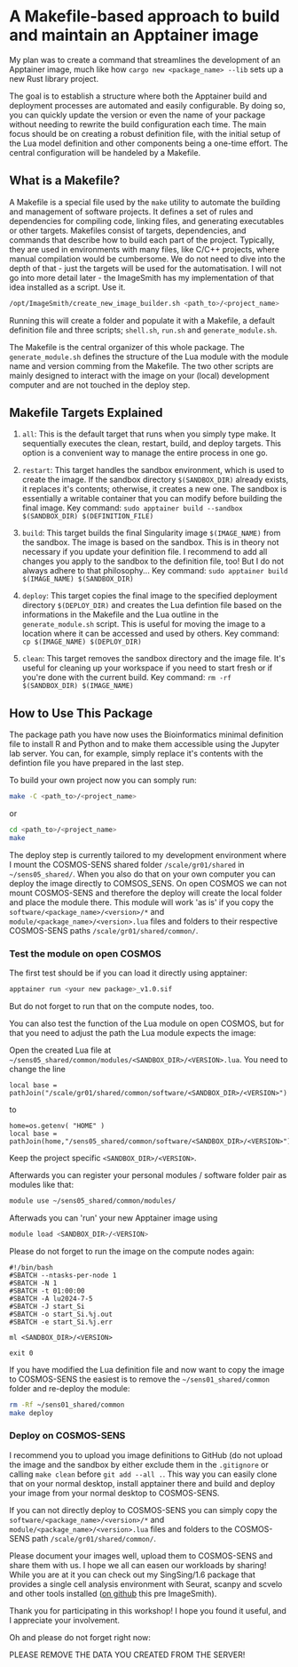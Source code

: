 # A Makefile-based approach to build and maintain an Apptainer image

My plan was to create a command that streamlines the development of an Apptainer image, much like how ``cargo new <package_name> --lib`` sets up a new Rust library project.

The goal is to establish a structure where both the Apptainer build and deployment processes are automated and easily configurable. By doing so, you can quickly update the version or even the name of your package without needing to rewrite the build configuration each time. The main focus should be on creating a robust definition file, with the initial setup of the Lua model definition and other components being a one-time effort. The central configuration will be handeled by a Makefile.

## What is a Makefile?

A Makefile is a special file used by the ``make`` utility to automate the building and management of software projects. It defines a set of rules and dependencies for compiling code, linking files, and generating executables or other targets. Makefiles consist of targets, dependencies, and commands that describe how to build each part of the project. Typically, they are used in environments with many files, like C/C++ projects, where manual compilation would be cumbersome. We do not need to dive into the depth of that - just the targets will be used for the automatisation. I will not go into more detail later - the ImageSmith has my implementation of that idea installed as a script. Use it.

```bash
/opt/ImageSmith/create_new_image_builder.sh <path_to>/<project_name>
```

Running this will create a folder and populate it with a Makefile, a default definition file and three scripts; ``shell.sh``, ``run.sh`` and ``generate_module.sh``. 

The Makefile is the central organizer of this whole package. The ``generate_module.sh`` defines the structure of the Lua module with the module name and version comming from the Makefile. The two other scripts are mainly designed to interact with the image on your (local) development computer and are not touched in the deploy step.

## Makefile Targets Explained

   1. ``all``:
    This is the default target that runs when you simply type make. It sequentially executes the clean, restart, build, and deploy targets. This option is a convenient way to manage the entire process in one go.

   2. ``restart``:
    This target handles the sandbox environment, which is used to create the image. If the sandbox directory ``$(SANDBOX_DIR)`` already exists, it replaces it's contents; otherwise, it creates a new one. The sandbox is essentially a writable container that you can modify before building the final image.
        Key command: ``sudo apptainer build --sandbox $(SANDBOX_DIR) $(DEFINITION_FILE)``

   3. ``build``:
    This target builds the final Singularity image ``$(IMAGE_NAME)`` from the sandbox. The image is based on the sandbox. This is in theory not necessary if you update your definition file. I recommend to add all changes you apply to the sandbox to the definition file, too! But I do not always adhere to that philosophy...
        Key command: ``sudo apptainer build $(IMAGE_NAME) $(SANDBOX_DIR)``

   4. ``deploy``:
    This target copies the final image to the specified deployment directory ``$(DEPLOY_DIR)`` and creates the Lua defintion file based on the informations in the Makefile and the Lua outline in the ``generate_module.sh`` script. This is useful for moving the image to a location where it can be accessed and used by others.
        Key command: ``cp $(IMAGE_NAME) $(DEPLOY_DIR)``

   5. ``clean``:
    This target removes the sandbox directory and the image file. It's useful for cleaning up your workspace if you need to start fresh or if you're done with the current build.
        Key command: ``rm -rf $(SANDBOX_DIR) $(IMAGE_NAME)``


## How to Use This Package

The package path you have now uses the Bioinformatics minimal definition file to install R and Python and to make them accessible using the Jupyter lab server. You can, for example, simply replace it's contents with the defintion file you have prepared in the last step.


To build your own project now you can somply run:
```bash
make -C <path_to>/<project_name>
```
or 
```bash
cd <path_to>/<project_name>
make
```

The deploy step is currently tailored to my development environment where I mount the COSMOS-SENS shared folder ``/scale/gr01/shared`` in ``~/sens05_shared/``. When you also do that on your own computer you can deploy the image directly to COMSOS_SENS. On open COSMOS we can not mount COSMOS-SENS and therefore the deploy will create the local folder and place the module there.
This module will work 'as is' if you copy the ``software/<package_name>/<version>/*`` and ``module/<package_name>/<version>.lua`` files and folders to their respective COSMOS-SENS paths ``/scale/gr01/shared/common/``.

### Test the module on open COSMOS


The first test should be if you can load it directly using apptainer:
```bash
apptainer run <your new package>_v1.0.sif
``` 
But do not forget to run that on the compute nodes, too.

You can also test the function of the Lua module on open COSMOS, but for that you need to adjust the path the Lua module expects the image:

Open the created Lua file at ``~/sens05_shared/common/modules/<SANDBOX_DIR>/<VERSION>.lua``.
You need to change the line 
```text
local base = pathJoin("/scale/gr01/shared/common/software/<SANDBOX_DIR>/<VERSION>")
```
to 
```text
home=os.getenv( "HOME" )
local base = pathJoin(home,"/sens05_shared/common/software/<SANDBOX_DIR>/<VERSION>")
```
Keep the project specific ``<SANDBOX_DIR>/<VERSION>``.

Afterwards you can register your personal modules / software folder pair as modules like that:

```bash
module use ~/sens05_shared/common/modules/
```

Afterwads you can 'run' your new Apptainer image using 

```bash
module load <SANDBOX_DIR>/<VERSION>
```

Please do not forget to run the image on the compute nodes again:
```text
#!/bin/bash
#SBATCH --ntasks-per-node 1
#SBATCH -N 1
#SBATCH -t 01:00:00
#SBATCH -A lu2024-7-5
#SBATCH -J start_Si
#SBATCH -o start_Si.%j.out
#SBATCH -e start_Si.%j.err

ml <SANDBOX_DIR>/<VERSION>

exit 0
```

If you have modified the Lua definition file and now want to copy the image to COSMOS-SENS the easiest is to remove the ``~/sens01_shared/common`` folder and re-deploy the module:
```bash
rm -Rf ~/sens01_shared/common
make deploy
``` 

### Deploy on COSMOS-SENS

I recommend you to upload you image definitions to GitHub (do not upload the image and the sandbox by either exclude them in the ``.gitignore`` or calling ``make clean`` before ``git add --all .``.
This way you can easily clone that on your normal desktop, install apptainer there and build and deploy your image from your normal desktop to COSMOS-SENS.

If you can not directly deploy to COSMOS-SENS you can simply copy the ``software/<package_name>/<version>/*`` and ``module/<package_name>/<version>.lua`` files and folders to the COSMOS-SENS path ``/scale/gr01/shared/common/``.


Please document your images well, upload them to COSMOS-SENS and share them with us. I hope we all can easen our workloads by sharing!
While you are at it you can check out my SingSing/1.6 package that provides a single cell analysis environment with Seurat, scanpy and scvelo and other tools installed ([on github](https://github.com/stela2502/singularityImages) this pre ImageSmith). 

Thank you for participating in this workshop! I hope you found it useful, and I appreciate your involvement.

Oh and please do not forget right now:

PLEASE REMOVE THE DATA YOU CREATED FROM THE SERVER!